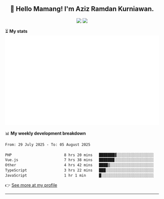<h2 align="center">👋 Hello Mamang! I'm Aziz Ramdan Kurniawan.</h2>  
<p align="center">
  <img src="https://komarev.com/ghpvc/?username=azizramdan">
  <img src="https://wakatime.com/badge/user/90056fa0-4c31-4eca-954e-2a3ac05896f9.svg">
</p>
    
⏳ **My stats**  
![](https://raw.githubusercontent.com/azizramdan/github-stats/master/generated/overview.svg#gh-dark-mode-only)

📊 **My weekly development breakdown**
<!--START_SECTION:waka-->

```txt
From: 29 July 2025 - To: 05 August 2025

PHP                        8 hrs 20 mins   ███████▓░░░░░░░░░░░░░░░░░   31.20 %
Vue.js                     7 hrs 38 mins   ███████░░░░░░░░░░░░░░░░░░   28.55 %
Other                      4 hrs 42 mins   ████▒░░░░░░░░░░░░░░░░░░░░   17.62 %
TypeScript                 3 hrs 22 mins   ███░░░░░░░░░░░░░░░░░░░░░░   12.62 %
JavaScript                 1 hr 1 min      █░░░░░░░░░░░░░░░░░░░░░░░░   03.82 %
```

<!--END_SECTION:waka-->
👉 [See more at my profile](https://wakatime.com/@azizramdan)
***
